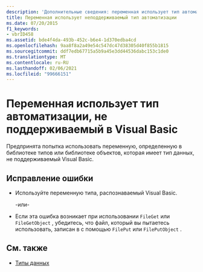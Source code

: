```yaml
---
description: 'Дополнительные сведения: переменная использует тип автоматизации, который не поддерживается в Visual Basic'
title: Переменная использует неподдерживаемый тип автоматизации
ms.date: 07/20/2015
f1_keywords:
- vbrID458
ms.assetid: bde4f4da-493b-452c-b6e4-1d370edba4cd
ms.openlocfilehash: 9aa8f8a2a49e54c547dc47d38305d40f855b1815
ms.sourcegitcommit: ddf7edb67715a5b9a45e3dd44536dabc153c1de0
ms.translationtype: MT
ms.contentlocale: ru-RU
ms.lasthandoff: 02/06/2021
ms.locfileid: "99666151"
---
```

# <a name="variable-uses-an-automation-type-not-supported-in-visual-basic"></a>Переменная использует тип автоматизации, не поддерживаемый в Visual Basic

Предпринята попытка использовать переменную, определенную в библиотеке типов или библиотеке объектов, которая имеет тип данных, не поддерживаемый Visual Basic.

## <a name="to-correct-this-error"></a>Исправление ошибки

- Используйте переменную типа, распознаваемый Visual Basic.

     -или-

- Если эта ошибка возникает при использовании `FileGet` или `FileGetObject` , убедитесь, что файл, который вы пытаетесь использовать, записан в с помощью `FilePut` или `FilePutObject` .

## <a name="see-also"></a>См. также

- [Типы данных](../data-types/index.md)
